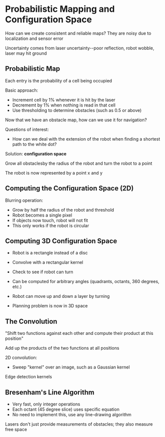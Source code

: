 # Probabilistic Mapping and Configuration Space

How can we create consistent and reliable maps? They are noisy due to localization and sensor error

Uncertainty comes from laser uncertainty--poor reflection, robot wobble, laser may hit ground

## Probabilistic Map

Each entry is the probability of a cell being occupied

Basic approach: 

- Increment cell by 1% whenever it is hit by the laser
- Decrememt by 1% when nothing is read in that cell
- Use thresholding to determine obstacles (such as 0.5 or above)

Now that we have an obstacle map, how can we use it for navigation?

Questions of interest:

- How can we deal with the extension of the robot when finding a shortest path to the white dot?

Solution: **configuration space**

Grow all obstaclesby the radius of the robot and turn the robot to a point

The robot is now represented by a point x and y

## Computing the Configuration Space (2D)

Blurring operation: 

- Grow by half the radius of the robot and threshold
- Robot becomes a single pixel
- If objects now touch, robot will not fit
- This only works if the robot is circular

## Computing 3D Configuration Space

- Robot is a rectangle instead of a disc
- Convolve with a rectangular kernel
- Check to see if robot can turn

- Can be computed for arbitrary angles (quadrants, octants, 360 degrees, etc.)
- Robot can move up and down a layer by turning
- Planning problem is now in 3D space

## The Convolution

"Shift two functions against each other and compute their product at this position"

Add up the products of the two functions at all positions 

2D convolution:

- Sweep "kernel" over an image, such as a Gaussian kernel

Edge detection kernels

## Bresenham's Line Algorithm

- Very fast, only integer operations
- Each octant (45 degree slice) uses specific equation
- No need to implement this, use any line-drawing algorithm

Lasers don't just provide measurements of obstacles; they also measure free space